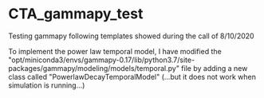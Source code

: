 # CTA_gammapy_test
Testing gammapy following templates showed during the call of 8/10/2020

To implement the power law temporal model, I have modified the "opt/miniconda3/envs/gammapy-0.17/lib/python3.7/site-packages/gammapy/modeling/models/temporal.py"   file by adding a new class called "PowerlawDecayTemporalModel" (...but it does not work when simulation is running...)
